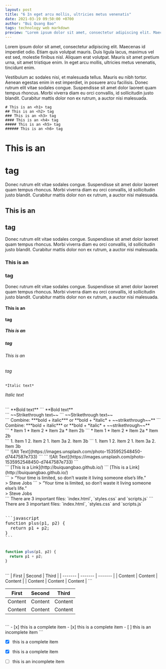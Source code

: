 ```yaml
---
layout: post
title: "6 In eget arcu mollis, ultricies metus venenatis"
date: 2021-03-19 09:50:00 +0700
author: "Bui Quang Bao"
tags: technology web markdown
preview: "Lorem ipsum dolor sit amet, consectetur adipiscing elit. Maecenas id imperdiet odio. Etiam quis volutpat mauris. Duis ligula lacus, maximus vel est sed, molestie finibus nisl. Aliquam erat volutpat. Mauris sit amet pretium urna, sit amet tristique enim. In eget arcu mollis, ultricies metus venenatis, tincidunt enim."
---
```


Lorem ipsum dolor sit amet, consectetur adipiscing elit. Maecenas id imperdiet odio. Etiam quis volutpat mauris. Duis ligula lacus, maximus vel est sed, molestie finibus nisl. Aliquam erat volutpat. Mauris sit amet pretium urna, sit amet tristique enim. In eget arcu mollis, ultricies metus venenatis, tincidunt enim.

Vestibulum ac sodales nisi, et malesuada tellus. Mauris eu nibh tortor. Aenean egestas enim in est imperdiet, in posuere arcu facilisis. Donec rutrum elit vitae sodales congue. Suspendisse sit amet dolor laoreet quam tempus rhoncus. Morbi viverra diam eu orci convallis, id sollicitudin justo blandit. Curabitur mattis dolor non ex rutrum, a auctor nisi malesuada.

```
# This is an <h1> tag
## This is an <h2> tag
### This is an <h3> tag
#### This is an <h4> tag
##### This is an <h5> tag
###### This is an <h6> tag
```

# This is an <h1> tag
Donec rutrum elit vitae sodales congue. Suspendisse sit amet dolor laoreet quam tempus rhoncus. Morbi viverra diam eu orci convallis, id sollicitudin justo blandit. Curabitur mattis dolor non ex rutrum, a auctor nisi malesuada.
## This is an <h2> tag
Donec rutrum elit vitae sodales congue. Suspendisse sit amet dolor laoreet quam tempus rhoncus. Morbi viverra diam eu orci convallis, id sollicitudin justo blandit. Curabitur mattis dolor non ex rutrum, a auctor nisi malesuada.
### This is an <h3> tag
Donec rutrum elit vitae sodales congue. Suspendisse sit amet dolor laoreet quam tempus rhoncus. Morbi viverra diam eu orci convallis, id sollicitudin justo blandit. Curabitur mattis dolor non ex rutrum, a auctor nisi malesuada.
#### This is an <h4> tag
##### This is an <h5> tag
###### This is an <h6> tag


```
*Italic text*
```
*Italic text*

<br>
```
**Bold text**
```
**Bold text**

<br>
```
~~Strikethrough text~~
```
~~Strikethrough text~~

<br>
```
Combine: ***bold + italic*** or **bold + *italic* + ~~strikethrough~~**
```
Combine: ***bold + italic*** or **bold + *italic* + ~~strikethrough~~**

<br>
```
* Item 1
* Item 2
  * Item 2a
  * Item 2b
```
* Item 1
* Item 2
  * Item 2a
  * Item 2b

<br>
```
1. Item 1
2. Item 2
   1. Item 3a
   2. Item 3b
```
1. Item 1
2. Item 2
   1. Item 3a
   2. Item 3b

<br>
```
![Alt Text](https://images.unsplash.com/photo-1535952548450-d7447587e733)
```
```
![Alt Text](https://images.unsplash.com/photo-1535952548450-d7447587e733)
```

<br>
```
[This is a Link](http://buiquangbao.github.io/)
```
[This is a Link](http://buiquangbao.github.io/)

<br>
```
> “Your time is limited, so don’t waste it living someone else’s life.”<br>
> Steve Jobs
```
> “Your time is limited, so don’t waste it living someone else’s life.”<br>
> Steve Jobs

<br>
```
There are 3 important files: `index.html`, `styles.css` and `scripts.js`
```
There are 3 important files: `index.html`, `styles.css` and `scripts.js`

<br>
<div class="highlighter-rouge">
<pre>
<div class="highlight">
```javascript
function plus(p1, p2) {
  return p1 + p2;
}
```
</div>
</pre>
</div>

```javascript
function plus(p1, p2) {
  return p1 + p2;
}
```

<br>
```
| First   | Second  | Third   |
| ------- | ------- | ------- |
| Content | Content | Content |
| Content | Content | Content |
```

| First   | Second  | Third   |
| ------- | ------- | ------- |
| Content | Content | Content |
| Content | Content | Content |


<br>
```
- [x] this is a complete item
- [x] this is a complete item
- [ ] this is an incomplete item
```

- [x] this is a complete item
- [x] this is a complete item
- [ ] this is an incomplete item


